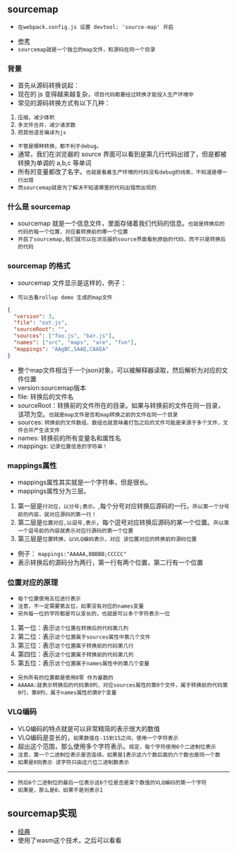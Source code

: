 ## sourcemap
* `在webpack.config.js 设置 devtool: 'source-map' 开启`

- [参考]("https://www.ruanyifeng.com/blog/2013/01/javascript_source_map.html")
- `sourcemap就是一个独立的map文件，和源码在同一个目录`

### 背景

- 首先从源码转换说起：
- 现在的 js 变得越来越复杂，`项目代码都要经过转换才能投入生产环境中`
- 常见的源码转换方式有以下几种：

1. `压缩，减少体积`
2. `多文件合并，减少请求数`
3. `把其他语言编译为js`

- `不管是哪种转换，都不利于debug。`
- 通常，我们在浏览器的 source 界面可以看到是第几行代码出错了，但是都被转换为单调的 a,b,c 等单词
- 所有的变量都改了名字。`也就是看着生产环境的代码没有debug的线索，不知道是哪一行出错`
- `而sourcemap就是为了解决不知道哪里的代码出错而出现的`

### 什么是 sourcemap

- sourcemap 就是一个信息文件，里面存储着我们代码的信息。`也就是转换后的代码的每一个位置，对应着转换前的哪一个位置`
- `开启了sourcemap,我们就可以在浏览器的source界面看到原始的代码，而不只是转换后的代码`

### sourcemap 的格式

- sourcemap 文件显示是这样的，例子：
* `可以去看rollup demo 生成的map文件`

```json
{
  "version": 3,
  "file": "out.js",
  "sourceRoot": "",
  "sources": ["foo.js", "bar.js"],
  "names": ["src", "maps", "are", "fun"],
  "mappings": "AAgBC,SAAQ,CAAEA"
}
```
* 整个map文件相当于一个json对象，可以被解释器读取，然后解析为对应的文件位置
* version:sourcemap版本
* file: 转换后的文件名
* sourceRoot：转换前的文件所在的目录。如果与转换前的文件在同一目录，该项为空。`也就是map文件是否和map转换之前的文件在同一个目录`
* sources: `转换前的文件数组，数组也就意味着打包之后的文件可能是来源于多个文件，文件合并产生该文件`
* names: 转换前的所有变量名和属性名
* mappings: `记录位置信息的字符串！`

### mappings属性
* mappings属性其实就是一个字符串，但是很长。
* mappings属性分为三层。
1. 第一层是`行对应，以分号;表示。`,每个分号对应转换后源码的一行。`所以第一个分号前的内容，就对应源码的第一行！`
2. 第二层是`位置对应,以逗号,表示`，每个逗号对应转换后源码的某一个位置。`所以第一个逗号前的内容就表示对应行源码的第一个位置`
3. 第三层是`位置转换，以VLQ编码表示，对应 该位置对应的转换前的源码位置`
* 例子：
`mappings:"AAAAA,BBBBB;CCCCC"`
* 表示转换后的源码分为两行，第一行有两个位置，第二行有一个位置

### 位置对应的原理
* `每个位置使用五位进行表示`
* `注意，不一定需要第五位，如果没有对应的names变量`
* `另外每一位的字符都是可以变长的，也就是可以多个字符表示一位`
1. 第一位：表示`这个位置在转换后的代码第几列`
2. 第二位：表示`这个位置属于sources属性中第几个文件`
3. 第三位：表示`这个位置属于转换前的代码第几行`
4. 第四位：表示`这个位置属于转换前的代码第几列`
5. 第五位：表示`这个位置属于names属性中的第几个变量`
* `另外所有的位置都是使用0零 作为基数的`
* `AAAAA:就表示转换后的代码第0列，对应sources属性的第0个文件，属于转换前的代码第0行，第0列，属于names属性的第0个变量`

### VLQ编码
* VLQ编码的特点就是可以非常精简的表示很大的数值
* VLQ编码是变长的，`如果数值在-15到15之间，使用一个字符表示`
* 超出这个范围，那么使用多个字符表示。`规定，每个字符使用6个二进制位表示`
* `注意，第一个二进制位表示是否连续。如果是1表示这六个数后面的六个数也是同一个数`
*  `如果是0则表示 该字符只由这六位二进制数表示`
---
* `然后6个二进制位的最后一位表示这6个位是否是某个数值的VLQ编码的第一个字符`
* `如果是，那么是0，如果不是则表示1`

## sourcemap实现
* [经典]("https://github.com/mozilla/source-map")
* 使用了wasm这个技术，之后可以看看
